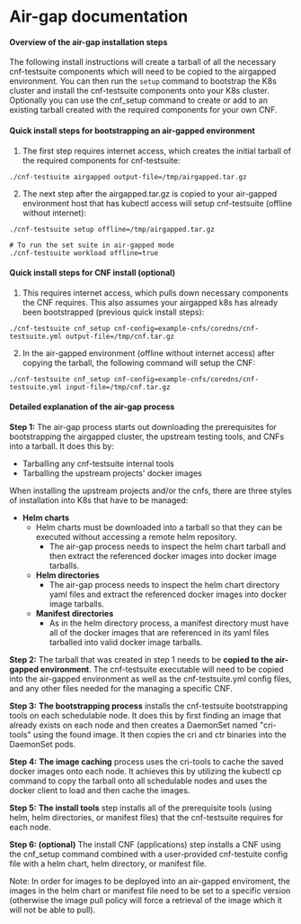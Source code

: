# Air-gap documentation

#### Overview of the air-gap installation steps

The following install instructions will create a tarball of all the necessary cnf-testsuite components which will need to be copied to the airgapped environment.  You can then run the `setup` command to bootstrap the K8s cluster and install the cnf-testsuite components onto your K8s cluster.  Optionally you can use the cnf_setup command to create or add to an existing tarball created with the required components for your own CNF.

#### Quick install steps for bootstrapping an air-gapped environment

1. The first step requires internet access, which creates the initial tarball of the required components for cnf-testsuite:
```
./cnf-testsuite airgapped output-file=/tmp/airgapped.tar.gz
```
2. The next step after the airgapped.tar.gz is copied to your air-gapped environment host that has kubectl access will setup cnf-testsuite (offline without internet):
```
./cnf-testsuite setup offline=/tmp/airgapped.tar.gz

# To run the set suite in air-gapped mode
./cnf-testsuite workload offline=true
```

#### Quick install steps for CNF install (optional)

1. This requires internet access, which pulls down necessary components the CNF requires. This also assumes your airgapped k8s has already been bootstrapped (previous quick install steps):

`./cnf-testsuite cnf_setup cnf-config=example-cnfs/coredns/cnf-testsuite.yml output-file=/tmp/cnf.tar.gz`

2. In the air-gapped environment (offline without internet access) after copying the tarball, the following command will setup the CNF:

`./cnf-testsuite cnf_setup cnf-config=example-cnfs/coredns/cnf-testsuite.yml input-file=/tmp/cnf.tar.gz`

#### Detailed explanation of the air-gap process

**Step 1:** The air-gap process starts out downloading the prerequisites for bootstrapping the airgapped cluster, the upstream testing tools, and CNFs into a tarball.  It does this by:
* Tarballing any cnf-testsuite internal tools
* Tarballing the upstream projects' docker images

When installing the upstream projects and/or the cnfs, there are three styles of installation into K8s that have to be managed:

* **Helm charts**
    * Helm charts must be downloaded into a tarball so that they can be executed without accessing a remote helm repository.  
        * The air-gap process needs to inspect the helm chart tarball and then extract the referenced docker images into docker image tarballs.  
    * **Helm directories**
        * The air-gap process needs to inspect the helm chart directory yaml files and extract the referenced docker images into docker image tarballs.
    * **Manifest directories**
        * As in the helm directory process, a manifest directory must have all of the docker images that are referenced in its yaml files tarballed into valid docker image tarballs.

**Step 2:** The tarball that was created in step 1 needs to be **copied to the air-gapped environment**.  The cnf-testsuite executable will need to be copied into the air-gapped environment as well as the cnf-testsuite.yml config files, and any other files needed for the managing a specific CNF.

**Step 3:** **The bootstrapping process** installs the cnf-testsuite bootstrapping tools on each schedulable node.  It does this by first finding an image that already exists on each node and then creates a DaemonSet named "cri-tools" using the found image.  It then copies the cri and ctr binaries into the DaemonSet pods.

**Step 4:** **The image caching** process uses the cri-tools to cache the saved docker images onto each node.  It achieves this by utilizing the kubectl cp command to copy the tarball onto all schedulable nodes and uses the docker client to load and then cache the images.

**Step 5:** **The install tools** step installs all of the prerequisite tools (using helm, helm directories, or manifest files) that the cnf-testsuite requires for each node.

**Step 6: (optional)** The install CNF (applications) step installs a CNF using the cnf_setup command combined with a user-provided cnf-testuite config file with a helm chart, helm directory, or manifest file.

Note: In order for images to be deployed into an air-gapped enviroment, the images in the helm chart or manifest file need to be set to a specific version (otherwise the image pull policy will force a retrieval of the image which it will not be able to pull).

